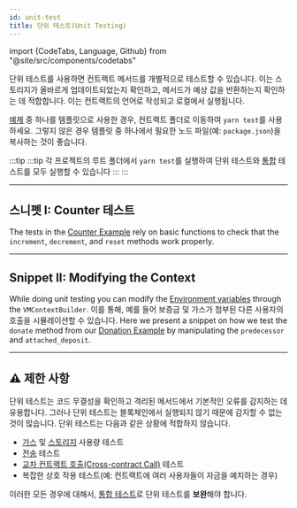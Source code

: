 ```yaml
---
id: unit-test
title: 단위 테스트(Unit Testing)
---
```


import {CodeTabs, Language, Github} from "@site/src/components/codetabs"

단위 테스트를 사용하면 컨트랙트 메서드를 개별적으로 테스트할 수 있습니다. 이는 스토리지가 올바르게 업데이트되었는지 확인하고, 메서드가 예상 값을 반환하는지 확인하는 데 적합합니다. 이는 컨트랙트의 언어로 작성되고 로컬에서 실행됩니다.

[예제](https://github.com/near-examples/docs-examples) 중 하나를 템플릿으로 사용한 경우, 컨트랙트 폴더로 이동하여 `yarn test`를 사용하세요. 그렇지 않은 경우 템플릿 중 하나에서 필요한 노드 파일(예: `package.json`)을 복사하는 것이 좋습니다.

:::tip
:::tip 각 프로젝트의 루트 폴더에서 `yarn test`를 실행하여 단위 테스트와 [통합](./integration-test.md) 테스트를 모두 실행할 수 있습니다 :::
:::

---

## 스니펫 I: Counter 테스트

The tests in the [Counter Example](https://github.com/near-examples/counters) rely on basic functions to check that the `increment`, `decrement`, and `reset` methods work properly.

<CodeTabs>
  <Language value="rust" language="rust">
    <Github fname="lib.rs"
            url="https://github.com/near-examples/counters/blob/main/contract-rs/src/lib.rs"
            start="47" end="68" /></Language>
</CodeTabs>

---

## Snippet II: Modifying the Context

While doing unit testing you can modify the [Environment variables](../anatomy/environment.md) through the `VMContextBuilder`. 이를 통해, 예를 들어 보증금 및 가스가 첨부된 다른 사용자의 호출을 시뮬레이션할 수 있습니다. Here we present a snippet on how we test the `donate` method from our [Donation Example](https://github.com/near-examples/donation-examples) by manipulating the `predecessor` and `attached_deposit`.

<CodeTabs>
  <Language value="rust" language="rust">
    <Github fname="lib.rs"
            url="https://github.com/near-examples/donation-examples/blob/main/contract-rs/src/lib.rs"
            start="58" end="105" /></Language>
</CodeTabs>

---

## ⚠️ 제한 사항

단위 테스트는 코드 무결성을 확인하고 격리된 메서드에서 기본적인 오류를 감지하는 데 유용합니다. 그러나 단위 테스트는 블록체인에서 실행되지 않기 때문에 감지할 수 없는 것이 많습니다. 단위 테스트는 다음과 같은 상황에 적합하지 않습니다.

- [가스](../anatomy/environment.md) 및 [스토리지](../anatomy/storage.md) 사용량 테스트
- [전송](../anatomy/actions.md) 테스트
- [교차 컨트랙트 호출(Cross-contract Call)](../anatomy/crosscontract.md) 테스트
- 복잡한 상호 작용 테스트(예: 컨트랙트에 여러 사용자들이 자금을 예치하는 경우)

이러한 모든 경우에 대해서, [통합 테스트](./integration-test.md)로 단위 테스트를 **보완**해야 합니다.
